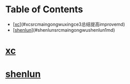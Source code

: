 # Table of Contents

* [[xc](./src/main/gongwu/xingce/3.总结提高/improve.md)](#xcsrcmaingongwuxingce3总结提高improvemd)
* [[shenlun](./src/main/gongwu/shenlun/1.md)](#shenlunsrcmaingongwushenlun1md)



# [xc](./src/main/gongwu/xingce/3.总结提高/improve.md)
# [shenlun](./src/main/gongwu/shenlun/1.md)

